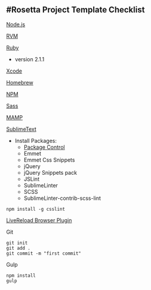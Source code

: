 #Rosetta Project Template Checklist
----

[Node.js](https://nodejs.org/)

[RVM](https://rvm.io/)

[Ruby](https://www.ruby-lang.org/en/)

- version 2.1.1

[Xcode](https://itunes.apple.com/us/app/xcode/id497799835?mt=12)

[Homebrew](http://brew.sh/)

[NPM](https://docs.npmjs.com/getting-started/installing-node)

[Sass](http://sass-lang.com/install)

[MAMP](https://www.mamp.info/en/downloads/)

[SublimeText](http://www.sublimetext.com/3)

- Install Packages:
    - [Package Control](https://packagecontrol.io/installation)
    - Emmet
    - Emmet Css Snippets
    - jQuery
    - jQuery Snippets pack
    - JSLint
    - SublimeLinter
    - SCSS
    - SublimeLinter-contrib-scss-lint
```
npm install -g csslint
```

[LiveReload Browser Plugin](http://livereload.com/extensions/)

Git
```
git init
git add .
git commit -m "first commit"
```

Gulp
```
npm install
gulp
```